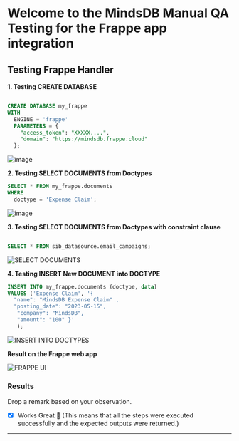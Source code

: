 # Welcome to the MindsDB Manual QA Testing for the Frappe app integration

## Testing Frappe Handler

**1. Testing CREATE DATABASE**

```sql

CREATE DATABASE my_frappe
WITH
  ENGINE = 'frappe'
  PARAMETERS = {
    "access_token": "XXXXX....",
    "domain": "https://mindsdb.frappe.cloud"
  };

```

![image](https://github.com/adeyinkaezra123/mindsdb-integration-test/assets/65364356/0c78a95f-7d6f-46e9-a3de-35992736b54f)


**2. Testing SELECT DOCUMENTS from Doctypes**

```sql
SELECT * FROM my_frappe.documents
WHERE
  doctype = 'Expense Claim';
```
![image](https://github.com/adeyinkaezra123/mindsdb-integration-test/assets/65364356/32c10e88-8a6a-4e77-864e-d5d415899eff)



**3. Testing SELECT DOCUMENTS from Doctypes with constraint clause**

```sql

SELECT * FROM sib_datasource.email_campaigns;
```
![SELECT DOCUMENTS](https://github.com/adeyinkaezra123/mindsdb-integration-test/assets/65364356/0a026f85-5520-4222-a7f8-20dd6e6f0cf3)



**4. Testing INSERT New DOCUMENT into DOCTYPE**

```sql
INSERT INTO my_frappe.documents (doctype, data)
VALUES ('Expense Claim', '{ 
  "name": "MindsDB Expense Claim" ,
  "posting_date": "2023-05-15",
   "company": "MindsDB", 
   "amount": "100" }'
   );
```

![INSERT INTO DOCTYPES](https://github.com/adeyinkaezra123/mindsdb-integration-test/assets/65364356/99363c78-6418-4429-9197-c2d859109d0b)


**Result on the Frappe web app**

![FRAPPE UI](https://github.com/adeyinkaezra123/mindsdb-integration-test/assets/65364356/5452fce0-9f7e-47a9-b4d8-bb1a9fdd33d6)


### Results

Drop a remark based on your observation.
- [x] Works Great 💚 (This means that all the steps were executed successfully and the expected outputs were returned.)
---


